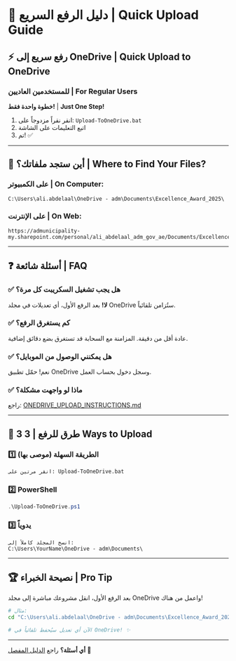 # 🚀 دليل الرفع السريع | Quick Upload Guide

## ⚡ رفع سريع إلى OneDrive | Quick Upload to OneDrive

### للمستخدمين العاديين | For Regular Users

**خطوة واحدة فقط!** | **Just One Step!**

1. انقر نقراً مزدوجاً على: `Upload-ToOneDrive.bat`
2. اتبع التعليمات على الشاشة
3. تم! ✅

---

## 📍 أين ستجد ملفاتك؟ | Where to Find Your Files?

### على الكمبيوتر | On Computer:
```
C:\Users\ali.abdelaal\OneDrive - adm\Documents\Excellence_Award_2025\
```

### على الإنترنت | On Web:
```
https://admunicipality-my.sharepoint.com/personal/ali_abdelaal_adm_gov_ae/Documents/Excellence_Award_2025
```

---

## ❓ أسئلة شائعة | FAQ

### ✅ هل يجب تشغيل السكريبت كل مرة؟
**لا!** بعد الرفع الأول، أي تعديلات في مجلد OneDrive ستُزامن تلقائياً.

### ✅ كم يستغرق الرفع؟
عادة أقل من دقيقة. المزامنة مع السحابة قد تستغرق بضع دقائق إضافية.

### ✅ هل يمكنني الوصول من الموبايل؟
نعم! حمّل تطبيق OneDrive وسجل دخول بحساب العمل.

### ✅ ماذا لو واجهت مشكلة؟
راجع: [ONEDRIVE_UPLOAD_INSTRUCTIONS.md](ONEDRIVE_UPLOAD_INSTRUCTIONS.md)

---

## 🎯 3 طرق للرفع | 3 Ways to Upload

### 1️⃣ الطريقة السهلة (موصى بها)
```
انقر مرتين على: Upload-ToOneDrive.bat
```

### 2️⃣ PowerShell
```powershell
.\Upload-ToOneDrive.ps1
```

### 3️⃣ يدوياً
```
انسخ المجلد كاملاً إلى:
C:\Users\YourName\OneDrive - adm\Documents\
```

---

## 🏆 نصيحة الخبراء | Pro Tip

بعد الرفع الأول، انقل مشروعك مباشرة إلى مجلد OneDrive واعمل من هناك!

```bash
# مثال:
cd "C:\Users\ali.abdelaal\OneDrive - adm\Documents\Excellence_Award_2025"

# الآن أي تعديل سيُحفظ تلقائياً في OneDrive! ✨
```

---

**أي أسئلة؟** راجع [الدليل المفصل](ONEDRIVE_UPLOAD_INSTRUCTIONS.md) 📖
